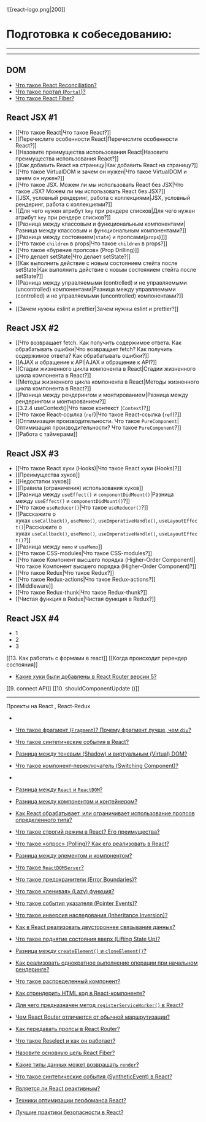 ![[react-logo.png|200]]

# Подготовка к собеседованию:
___
___

## DOM

- [Что такое React Reconciliation?](https://youtu.be/RpcB5jnJvcI?t=271)
- [Что такое портал (`Portal`)?](https://youtu.be/RpcB5jnJvcI?t=342)
- [Что такое React Fiber?](https://youtu.be/RpcB5jnJvcI?t=689)

## React JSX #1

* [[Что такое React|Что такое React?]]
* [[Перечислите особенности React|Перечислите особенности React?]]
* [[Назовите преимущества использования React|Назовите преимущества использования React?]]
* [[Как добавить React на страницу|Как добавить React на страницу?]]
* [[Что такое VirtualDOM и зачем он нужен|Что такое VirtualDOM и зачем он нужен?]]
* [[Что такое JSX.  Можем ли мы использовать React без JSX|Что такое JSX?  Можем ли мы использовать React без JSX?]]
* [[JSX, условный рендеринг, работа с коллекциями|JSX, условный рендеринг, работа с коллекциями?]]
* [[Для чего нужен атрибут `key` при рендере списков|Для чего нужен атрибут `key` при рендере списков?]]
* [[Разница между классовым и функциональным компонентами|Разница между классовым и функциональным компонентами?]]
* [[Разница между состоянием(`state`) и пропсами(`props`)]]]
* [[Что такое `children` в props|Что такое `children` в props?]]
* [[Что такое «бурение пропсов» (Prop Drilling)]]
* [[Что делает setState|Что делает setState?]]
* [[Как выполнить действие с новым состоянием стейта после setState|Как выполнить действие с новым состоянием стейта после setState?]]
* [[Разница между управляемыми (controlled) и не управляемыми (uncontrolled) компонентами|Разница между управляемыми (controlled) и не управляемыми (uncontrolled) компонентами?]]
* 
* [[Зачем нужны eslint и prettier|Зачем нужны eslint и prettier?]]

## React JSX #2

* [[Что возвращает fetch. Как получить содержимое ответа. Как обрабатывать ошибки|Что возвращает fetch? Как получить содержимое ответа? Как обрабатывать ошибки?]]
* [[AJAX и обращение к API|AJAX и обращение к API?]]
* [[Стадии жизненного цикла компонента в React|Стадии жизненного цикла компонента в React?]]
* [[Методы жизненного цикла компонента в React|Методы жизненного цикла компонента в React?]]
* [[Разница между рендерингом и монтированием|Разница между рендерингом и монтированием?]]
* [[3.2.4 useContext()|Что такое контекст (`Context`)?]]
* [[Что такое React-ссылка (`ref`)|Что такое React-ссылка (`ref`)?]]
* [[Оптимизация производительности. Что такое `PureComponent`|Оптимизация производительности? Что такое `PureComponent`?]]
* [[Работа с таймерами]]

## React JSX #3

* [[Что такое React хуки (Hooks)|Что такое React хуки (Hooks)?]]
* [[Преимущества хуков]]
* [[Недостатки хуков]]
* [[Правила (ограничения) использования хуков]]
* [[Разница между `useEffect()` и `componentDidMount()`|Разница между `useEffect()` и `componentDidMount()`?]]
* [[Что такое `useReducer()`|Что такое `useReducer()`?]]
* [[Расскажите о хуках `useCallback()`, `useMemo()`, `useImperativeHandle()`, `useLayoutEffect()`|Расскажите о хуках `useCallback()`, `useMemo()`, `useImperativeHandle()`, `useLayoutEffect()`?]]
* [[Разница между `memo` и `useMemo`]]
* [[Что такое CSS-modules|Что такое CSS-modules?]]
* [[Что такое Компонент высшего порядка (Higher-Order Component)|Что такое Компонент высшего порядка (Higher-Order Component)?]]
* [[Что такое Redux|Что такое Redux?]]
* [[Что такое Redux-actions|Что такое Redux-actions?]]
* [[Middleware]]
* [[Что такое Redux-thunk|Что такое Redux-thunk?]]
* [[Чистая функция в Redux|Чистая функция в Redux?]]


## React JSX #4

* 1
* 2
* 3


[[13. Как работать с формами в react]]
[[Когда происходит ререндер состояния]]


- [Какие хуки были добавлены в React Router версии 5?](https://youtu.be/GZUy2i6QN7o?t=765)







[[9. connect API]]
[[10. shouldComponentUpdate ()]]

___
Проекты на React , React-Redux


- 





- [Что такое фрагмент (`Fragment`)? Почему фрагмент лучше, чем `div`?](https://youtu.be/RpcB5jnJvcI?t=730)
- [Что такое синтетические события в React?](https://youtu.be/81yRgVQ1ciM?t=34)

- [Разница между теневым (Shadow) и виртуальным (Virtual) DOM?](https://youtu.be/81yRgVQ1ciM?t=112)


- [Что такое компонент-переключатель (Switching Component)?](https://youtu.be/81yRgVQ1ciM?t=265)
- 
- [Разница между `React` и `ReactDOM`?](https://youtu.be/81yRgVQ1ciM?t=305)
- [Разница между компонентом и контейнером?](https://youtu.be/81yRgVQ1ciM?t=370)
- [Как React обрабатывает, или ограничивает использование пропсов определенного типа?](https://youtu.be/81yRgVQ1ciM?t=413)
- [Что такое строгий режим в React? Его преимущества?](https://youtu.be/81yRgVQ1ciM?t=469)

- [Что такое «опрос» (Polling)? Как его реализовать в React?](https://youtu.be/81yRgVQ1ciM?t=597)
- [Разница между элементом и компонентом?](https://youtu.be/81yRgVQ1ciM?t=663)
- [Что такое `ReactDOMServer`?](https://youtu.be/81yRgVQ1ciM?t=763)
- [Что такое предохранители (Error Boundaries)?](https://youtu.be/HBSAjY-xh3k?t=36)
- [Что такое «ленивая» (Lazy) функция?](https://youtu.be/HBSAjY-xh3k?t=103)


- [Что такое события указателя (Pointer Events)?](https://youtu.be/HBSAjY-xh3k?t=239)
- [Что такое инверсия наследования (Inheritance Inversion)?](https://youtu.be/HBSAjY-xh3k?t=301)
- [Как в React реализовать двустороннее связывание данных?](https://youtu.be/HBSAjY-xh3k?t=355)



- [Что такое поднятие состояния вверх (Lifting State Up)?](https://youtu.be/ngyOYuTrUk8?t=700)

- [Разница между `createElement()` и `cloneElement()`?](https://youtu.be/ngyOYuTrUk8?t=816)

- [Как реализовать однократное выполнение операции при начальном рендеринге?](https://youtu.be/GZUy2i6QN7o?t=321)
- [Что такое распределенный компонент?](https://youtu.be/GZUy2i6QN7o?t=386)

- [Как отрендерить HTML код в React-компоненте?](https://youtu.be/GZUy2i6QN7o?t=572)

- [Для чего предназначен метод `registerServiceWorker()` в React?](https://youtu.be/GZUy2i6QN7o?t=665)
- [Чем React Router отличается от обычной маршрутизации?](https://youtu.be/GZUy2i6QN7o?t=710)

- [Как передавать пропсы в React Router?](https://youtu.be/GZUy2i6QN7o?t=841)
- [Что такое Reselect и как он работает?](https://youtu.be/XtQPrt8G0n8?t=847)
- [Назовите основную цель React Fiber?](https://youtu.be/DgevxmyzymQ?t=30)
- [Какие типы данных может возвращать `render`?](https://youtu.be/DgevxmyzymQ?t=90)

- [Что такое синтетические события (SyntheticEvent) в React?](https://youtu.be/DgevxmyzymQ?t=235)
- [Является ли React реактивным?](https://youtu.be/DgevxmyzymQ?t=291)
- [Техники оптимизации перфоманса React?](https://youtu.be/__neFkxAO9s?t=606)
- [Лучшие практики безопасности в React?](https://youtu.be/__neFkxAO9s?t=694)